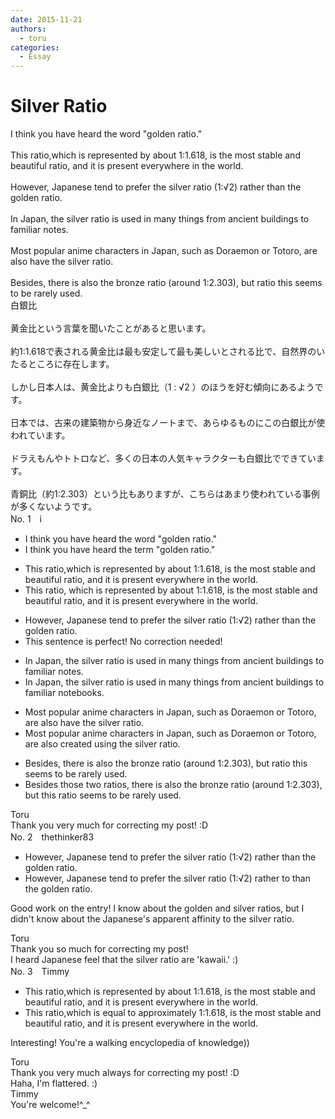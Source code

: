 ```yaml
---
date: 2015-11-21
authors:
  - toru
categories:
  - Essay
---
```


<h1 id="subject_show">Silver Ratio</h1>
<div class="date" hidden>Nov 21, 2015 14:00</div>
<div id="post"><div id="body_show_ori">
I think you have heard the word "golden ratio."<br/><br/>This ratio,which is represented by about 1:1.618, is the most stable and beautiful ratio, and it is present everywhere in the world.<br/><br/>However, Japanese tend to prefer the silver ratio (1:√2) rather than the golden ratio.<br/><br/>In Japan, the silver ratio is used in many things from ancient buildings to familiar notes.<br/><br/>Most popular anime characters in Japan, such as Doraemon or Totoro, are also have the silver ratio.<br/><br/>Besides, there is also the bronze ratio (around 1:2.303), but ratio this seems to be rarely used.
</div></div>

<!-- more -->

<div id="post_ja"><div id="body_show_mo">
白銀比<br/><br/>黄金比という言葉を聞いたことがあると思います。<br/><br/>約1:1.618で表される黄金比は最も安定して最も美しいとされる比で、自然界のいたるところに存在します。<br/><br/>しかし日本人は、黄金比よりも白銀比（1 : √2 ）のほうを好む傾向にあるようです。<br/><br/>日本では、古来の建築物から身近なノートまで、あらゆるものにこの白銀比が使われています。<br/><br/>ドラえもんやトトロなど、多くの日本の人気キャラクターも白銀比でできています。<br/><br/>青銅比（約1:2.303）という比もありますが、こちらはあまり使われている事例が多くないようです。
</div></div>
<div id="block"><div class="first_name"> No. 1　<span class="just_name">i</span></div><div id="block2">
<ul class="correction_field">
<li class="incorrect">I think you have heard the word "golden ratio."</li>
<li class="corrected correct">
I think you have heard the <span class="f_red">term</span> "golden ratio."
</li>
</ul>
<ul class="correction_field">
<li class="incorrect">This ratio,which is represented by about 1:1.618, is the most stable and beautiful ratio, and it is present everywhere in the world.</li>
<li class="corrected correct">
This ratio, which is represented by about 1:1.618, is the most stable and beautiful ratio, and it is present everywhere in the world.
</li>
</ul>
<ul class="correction_field">
<li class="incorrect">However, Japanese tend to prefer the silver ratio (1:√2) rather than the golden ratio.</li>
<li class="corrected perfect">This sentence is perfect! No correction needed!</li>
</ul>
<ul class="correction_field">
<li class="incorrect">In Japan, the silver ratio is used in many things from ancient buildings to familiar notes.</li>
<li class="corrected correct">
In Japan, the silver ratio is used in many things from ancient buildings to familiar note<span class="f_red">book</span>s.
</li>
</ul>
<ul class="correction_field">
<li class="incorrect">Most popular anime characters in Japan, such as Doraemon or Totoro, are also have the silver ratio.</li>
<li class="corrected correct">
Most popular anime characters in Japan, such as Doraemon or Totoro, are also <span class="f_red">created using </span> the silver ratio.
</li>
</ul>
<ul class="correction_field">
<li class="incorrect">Besides, there is also the bronze ratio (around 1:2.303), but ratio this seems to be rarely used.</li>
<li class="corrected correct">
Besides<span class="f_red"> those two ratios</span>, there is also the bronze ratio (around 1:2.303), but <span class="f_red">this </span>ratio seems to be rarely used.
</li>
</ul>
</div><div class="name"><span class="just_name">Toru</span><br>
Thank you very much for correcting my post! :D
</div>
</div>
<div id="block"><div class="first_name"> No. 2　<span class="just_name">thethinker83</span></div><div id="block2">
<ul class="correction_field">
<li class="incorrect">However, Japanese tend to prefer the silver ratio (1:√2) rather than the golden ratio.</li>
<li class="corrected correct">
However, Japanese tend to prefer the silver ratio (1:√2) <span class="sline"><span class="f_red">rather</span></span> <span class="f_blue">to </span>than the golden ratio.
</li>
</ul>
<p class="comment_small">
 Good work on the entry!  I know about the golden and silver ratios, but I didn't know about the Japanese's apparent affinity to the silver ratio.
</p>

</div><div class="name"><span class="just_name">Toru</span><br>
Thank you so much for correcting my post!<br/>I heard Japanese feel that the silver ratio are 'kawaii.' :)
</div>
</div>
<div id="block"><div class="first_name"> No. 3　<span class="just_name">Timmy</span></div><div id="block2">
<ul class="correction_field">
<li class="incorrect">This ratio,which is represented by about 1:1.618, is the most stable and beautiful ratio, and it is present everywhere in the world.</li>
<li class="corrected correct">
This ratio,which is <span class="f_blue">equal to approximately</span> 1:1.618, is the most stable and beautiful ratio, and it is present everywhere in the world.
</li>
</ul>
<p class="comment_small">
 Interesting! You're a walking encyclopedia of knowledge))
</p>

</div><div class="name"><span class="just_name">Toru</span><br>
Thank you very much always for correcting my post! :D<br/>Haha, I'm flattered. :)
</div>
<div class="name"><span class="just_name">Timmy</span><br>
You're welcome!^_^
</div>
</div>
